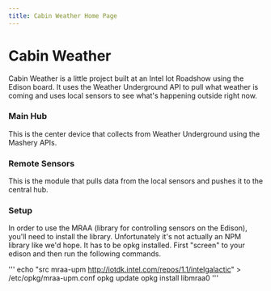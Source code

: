 ```yaml
---
title: Cabin Weather Home Page
---
```


# Cabin Weather

Cabin Weather is a little project built at an Intel Iot Roadshow using the Edison board. It uses the Weather Underground API to pull what weather is coming and uses local sensors to see what's happening outside right now. 

### Main Hub 

This is the center device that collects from Weather Underground using the Mashery APIs. 

### Remote Sensors 

This is the module that pulls data from the local sensors and pushes it to the central hub. 

### Setup

In order to use the MRAA (library for controlling sensors on the Edison), you'll need to install  the library. Unfortunately it's not actually an NPM library like we'd hope. It has to be opkg installed. First "screen" to your edison and then run the following commands. 

'''
echo "src mraa-upm http://iotdk.intel.com/repos/1.1/intelgalactic" > /etc/opkg/mraa-upm.conf
opkg update
opkg install libmraa0
'''

